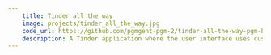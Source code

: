 ```yaml
---
    title: Tinder all the way
    image: projects/tinder_all_the_way.jpg
    code_url: https://github.com/pgmgent-pgm-2/tinder-all-the-way-pgm-brentvansteertegem
    description: A Tinder application where the user interface uses custom api-calls to interact with the back-end.
---
```

